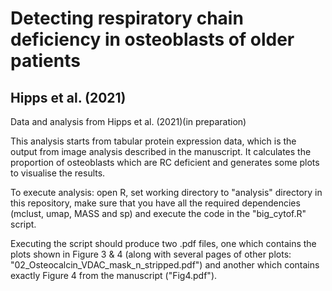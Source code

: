 # Detecting respiratory chain deficiency in osteoblasts of older patients 
## Hipps et al. (2021)

Data and analysis from Hipps et al. (2021)(in preparation)

This analysis starts from tabular protein expression data, which is the output from image analysis described in the manuscript.  It calculates the proportion of osteoblasts which are RC deficient and generates some plots to visualise the results.

To execute analysis: open R, set working directory to "analysis" directory in this repository, make sure that you have all the required dependencies (mclust, umap, MASS and sp) and execute the code in the "big_cytof.R" script.  

Executing the script should produce two .pdf files, one which contains the plots shown in Figure 3 & 4 (along with several pages of other plots: "02_Osteocalcin_VDAC_mask_n_stripped.pdf") and another which contains exactly Figure 4 from the manuscript ("Fig4.pdf").